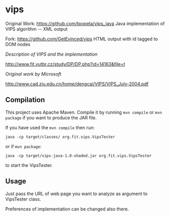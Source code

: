 vips
====

Original Work: https://github.com/tpopela/vips_java Java implementation of VIPS algorithm -- XML output

Fork: https://github.com/GetEvinced/vips HTML output with id tagged to DOM nodes

*Description of VIPS and the implementation*

http://www.fit.vutbr.cz/study/DP/DP.php?id=14163&file=t

*Original work by Microsoft*

http://www.cad.zju.edu.cn/home/dengcai/VIPS/VIPS_July-2004.pdf

Compilation
-----------

This project uses Apache Maven. Compile it by running `mvn compile` or `mvn package` if you want to produce the JAR file.

If you have used the `mvn compile` then run:

``java -cp target/classes/ org.fit.vips.VipsTester``

or if `mvn package`:

``java -cp target/vips-java-1.0-shaded.jar org.fit.vips.VipsTester``

to start the VipsTester.

Usage
-----

Just pass the URL of web page you want to analyze as argument to VipsTester class.

Preferences of implementation can be changed also there.